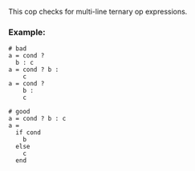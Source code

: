 This cop checks for multi-line ternary op expressions.

### Example:
    # bad
    a = cond ?
      b : c
    a = cond ? b :
        c
    a = cond ?
        b :
        c

    # good
    a = cond ? b : c
    a =
      if cond
        b
      else
        c
      end